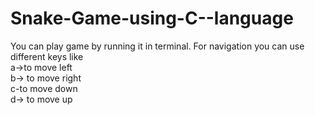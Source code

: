 # Snake-Game-using-C--language
You can play game by running it in terminal. For navigation you can use different keys like <br> a->to move left <br> b-> to move right <br> c-to move down <br> d-> to move up

